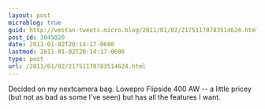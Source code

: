 ```yaml
---
layout: post
microblog: true
guid: http://vmstan-tweets.micro.blog/2011/01/02/21751170783514624.html
post_id: 3045020
date: 2011-01-02T20:14:17-0600
lastmod: 2011-01-02T20:14:17-0600
type: post
url: /2011/01/02/21751170783514624.html
---
```

Decided on my nextcamera bag. Lowepro Flipside 400 AW -- a little pricey (but not as bad as some I've seen) but has all the features I want.
